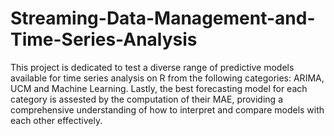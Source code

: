 # Streaming-Data-Management-and-Time-Series-Analysis

This project is dedicated to test a diverse range of predictive models available for time
series analysis on R from the following categories: ARIMA, UCM and Machine Learning.
Lastly, the best forecasting model for each category is assested by the computation of their
MAE, providing a comprehensive understanding of how to interpret and compare models with each
other effectively.
